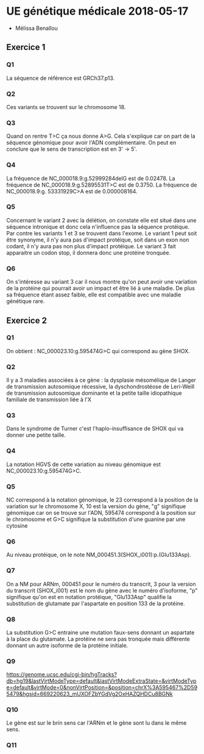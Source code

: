 # UE génétique médicale 2018-05-17
* Mélissa Benallou
## Exercice 1
### Q1
La séquence de référence est GRCh37.p13.
### Q2
Ces variants se trouvent sur le chromosome 18.
### Q3
Quand on rentre T>C ça nous donne A>G. Cela s'explique car on part de la séquence génomique pour avoir l'ADN complémentaire. On peut en conclure que le sens de transcription est en 3' -> 5'.
### Q4
La fréquence de NC_000018.9:g.52999284delG est de 0.02478. La fréquence de NC_000018.9:g.52895531T>C est de 0.3750. La fréquence de NC_000018.9:g. 53331929C>A est de 0.000008164.
### Q5
Concernant le variant 2 avec la délétion, on constate elle est situé dans une séquence intronique et donc cela n'influence pas la séquence protéique.
Par contre les variants 1 et 3 se trouvent dans l'exome. Le variant 1 peut soit être synonyme, il n'y aura pas d'impact protéique, soit dans un exon non codant, il n'y aura pas non plus d'impact protéique. Le variant 3 fait apparaitre un codon stop, il donnera donc une protéine tronquée. 
### Q6
On s'intéresse au variant 3 car il nous montre qu'on peut avoir une variation de la protéine qui pourrait avoir un impact et être lié à une maladie. De plus sa fréquence étant assez faible, elle est compatible avec une maladie génétique rare.

## Exercice 2
### Q1
On obtient : NC_000023.10:g.595474G>C qui correspond au gène SHOX.
### Q2
Il y a 3 maladies associées à ce gène : la dysplasie mésomélique de Langer de transmission autosomique récessive, la dyschondrostéose de Leri-Weill de transmission autosomique dominante et la petite taille idiopathique familiale de transmission liée à l'X
### Q3
Dans le syndrome de Turner c'est l'haplo-insuffisance de SHOX qui va donner une petite taille.
### Q4
La notation HGVS de cette variation au niveau génomique est NC_000023.10:g.595474G>C.
### Q5
NC correspond à la notation génomique, le 23 correspond à la position de la variation sur le chromosome X, 10 est la version du gène, "g" signifique génomique car on se trouve sur l'ADN, 595474 correspond à la position sur le chromosome et G>C signifique la substitution d'une guanine par une cytosine
### Q6
Au niveau protéique, on le note NM_000451.3(SHOX_i001):p.(Glu133Asp).
### Q7
On a NM pour ARNm, 000451 pour le numéro du transcrit, 3 pour la version du transcrit (SHOX_i001) est le nom du gène avec le numéro d'isoforme, "p" signifique qu'on est en notation protéique, "Glu133Asp" qualifie la substitution de glutamate par l'aspartate en position 133 de la protéine.
### Q8 
La substitution G>C entraine une mutation faux-sens donnant un aspartate à la place du glutamate. La protéine ne sera pas tronquée mais différente donnant un autre isoforme de la protéine initiale.
### Q9
https://genome.ucsc.edu/cgi-bin/hgTracks?db=hg19&lastVirtModeType=default&lastVirtModeExtraState=&virtModeType=default&virtMode=0&nonVirtPosition=&position=chrX%3A595467%2D595479&hgsid=669220623_mUXOFZbYGdVg2OxHAZQHDCu8BGNk
### Q10
Le gène est sur le brin sens car l'ARNm et le gène sont lu dans le même sens.
### Q11
